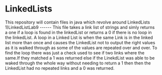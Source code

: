 # LinkedLists
This repository will contain files in java which revolve around LinkedLists
1)LinkedListLab9 ------ This file takes a link list of strings and simly returns a one if a loop is found in the linkedList or returns a 0 if there is no loop in the linkedList.
A loop in a Linked List is when the same Link is in the linked list more than once and causes the LinkedList not to output the right values as it is walked through as some 
of the values are repeated over and over. To find the loop there was just a check used to see if two links where the same.If they matched a 1 was returned else if the LinekdList was able to be waked through 
the whole way without needing to return a 1 then then the LinkedList had no repeated links and a 0 was returned.
